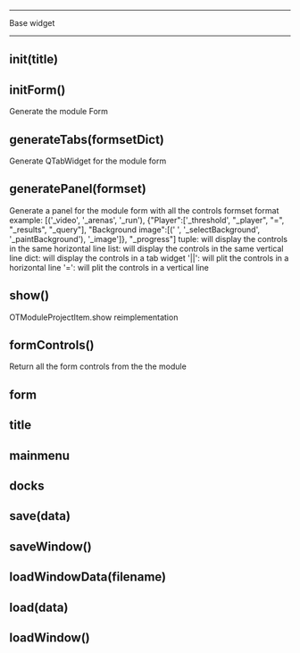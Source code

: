 ***********
Base widget
***********

## __init__(title)
 	
## initForm() 

Generate the module Form
 	
## generateTabs(formsetDict) 

Generate QTabWidget for the module form
 	
## generatePanel(formset) 

Generate a panel for the module form with all the controls formset format example: [('_video', '_arenas', '_run'), {"Player":['_threshold', "_player", "=", "_results", "_query"], "Background image":[(' ', '_selectBackground', '_paintBackground'), '_image']}, "_progress"] tuple: will display the controls in the same horizontal line list: will display the controls in the same vertical line dict: will display the controls in a tab widget '||': will plit the controls in a horizontal line '=': will plit the controls in a vertical line
 	
## show()

OTModuleProjectItem.show reimplementation
 	
## formControls()

Return all the form controls from the the module
 	
## form
 	
## title
 	
## mainmenu
 	
## docks
 	
## save(data)
 	
## saveWindow()
 	
## loadWindowData(filename)
 	
## load(data)
 	
## loadWindow()